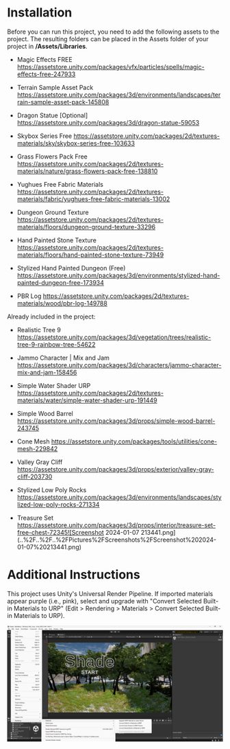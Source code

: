 # Installation

Before you can run this project, you need to add the following assets to the project.
The resulting folders can be placed in the Assets folder of your project in **/Assets/Libraries**.

- Magic Effects FREE
https://assetstore.unity.com/packages/vfx/particles/spells/magic-effects-free-247933

- Terrain Sample Asset Pack
https://assetstore.unity.com/packages/3d/environments/landscapes/terrain-sample-asset-pack-145808

- Dragon Statue [Optional]
https://assetstore.unity.com/packages/3d/dragon-statue-59053

- Skybox Series Free
https://assetstore.unity.com/packages/2d/textures-materials/sky/skybox-series-free-103633

- Grass Flowers Pack Free
https://assetstore.unity.com/packages/2d/textures-materials/nature/grass-flowers-pack-free-138810

- Yughues Free Fabric Materials
https://assetstore.unity.com/packages/2d/textures-materials/fabric/yughues-free-fabric-materials-13002

- Dungeon Ground Texture 
https://assetstore.unity.com/packages/2d/textures-materials/floors/dungeon-ground-texture-33296

- Hand Painted Stone Texture
https://assetstore.unity.com/packages/2d/textures-materials/floors/hand-painted-stone-texture-73949

- Stylized Hand Painted Dungeon (Free)
https://assetstore.unity.com/packages/3d/environments/stylized-hand-painted-dungeon-free-173934

- PBR Log 
https://assetstore.unity.com/packages/2d/textures-materials/wood/pbr-log-149788


Already included in the project:

- Realistic Tree 9
https://assetstore.unity.com/packages/3d/vegetation/trees/realistic-tree-9-rainbow-tree-54622

- Jammo Character | Mix and Jam
https://assetstore.unity.com/packages/3d/characters/jammo-character-mix-and-jam-158456

- Simple Water Shader URP
https://assetstore.unity.com/packages/2d/textures-materials/water/simple-water-shader-urp-191449

- Simple Wood Barrel
https://assetstore.unity.com/packages/3d/props/simple-wood-barrel-243745

- Cone Mesh
https://assetstore.unity.com/packages/tools/utilities/cone-mesh-229842

- Valley Gray Cliff
https://assetstore.unity.com/packages/3d/props/exterior/valley-gray-cliff-203730

- Stylized Low Poly Rocks
https://assetstore.unity.com/packages/3d/environments/landscapes/stylized-low-poly-rocks-271334

- Treasure Set
https://assetstore.unity.com/packages/3d/props/interior/treasure-set-free-chest-72345![Screenshot 2024-01-07 213441.png](..%2F..%2F..%2FPictures%2FScreenshots%2FScreenshot%202024-01-07%20213441.png)


# Additional Instructions

This project uses Unity's Universal Render Pipeline.
If imported materials appear purple (i.e., pink), select and upgrade with "Convert Selected Built-in Materials to URP" (Edit > Rendering > Materials > Convert Selected Built-in Materials to URP).

![AdditionalInstructions.png](AdditionalInstructions.png)
